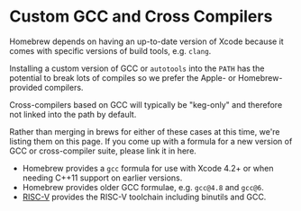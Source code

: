 # Custom GCC and Cross Compilers

Homebrew depends on having an up-to-date version of Xcode because it comes with
specific versions of build tools, e.g. `clang`.

Installing a custom version of GCC or `autotools` into the `PATH` has the
potential to break lots of compiles so we prefer the Apple- or Homebrew-provided
compilers.

Cross-compilers based on GCC will typically be "keg-only" and therefore not
linked into the path by default.

Rather than merging in brews for either of these cases at this time, we're
listing them on this page. If you come up with a formula for a new version of
GCC or cross-compiler suite, please link it in here.

* Homebrew provides a `gcc` formula for use with Xcode 4.2+ or when needing
C++11 support on earlier versions.
* Homebrew provides older GCC formulae, e.g. `gcc@4.8` and `gcc@6`.
* [RISC-V](https://github.com/riscv/homebrew-riscv) provides the RISC-V
toolchain including binutils and GCC.

